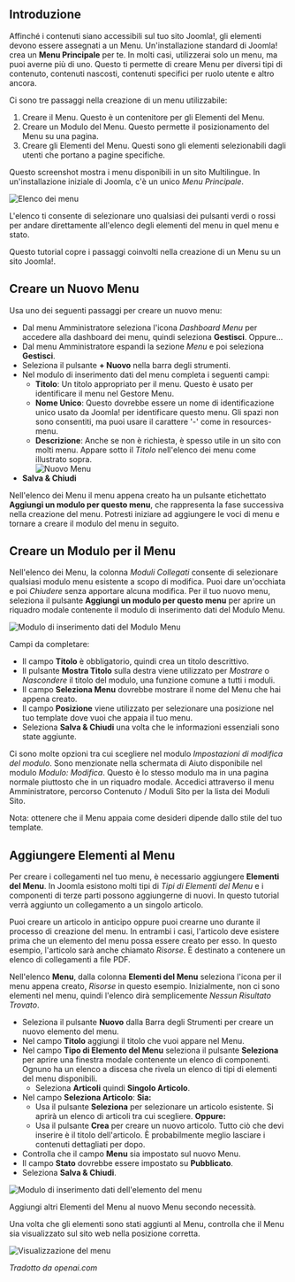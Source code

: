 <!-- Filename: J4.x:Adding_a_New_Menu / Display title: Aggiunta di un nuovo menu  -->

## Introduzione

Affinché i contenuti siano accessibili sul tuo sito Joomla!, gli elementi devono essere assegnati a un Menu. Un'installazione standard di Joomla! crea un **Menu Principale** per te. In molti casi, utilizzerai solo un menu, ma puoi averne più di uno. Questo ti permette di creare Menu per diversi tipi di contenuto, contenuti nascosti, contenuti specifici per ruolo utente e altro ancora.

Ci sono tre passaggi nella creazione di un menu utilizzabile:

1. Creare il Menu. Questo è un contenitore per gli Elementi del Menu.
2. Creare un Modulo del Menu. Questo permette il posizionamento del Menu su una pagina.
3. Creare gli Elementi del Menu. Questi sono gli elementi selezionabili dagli utenti che portano a pagine specifiche.

Questo screenshot mostra i menu disponibili in un sito Multilingue. In un'installazione iniziale di Joomla, c'è un unico *Menu Principale*.

![Elenco dei menu](../../../en/images/menus/menus-manage.png "Elenco dei menu")

L'elenco ti consente di selezionare uno qualsiasi dei pulsanti verdi o rossi per andare direttamente all'elenco degli elementi del menu in quel menu e stato.

Questo tutorial copre i passaggi coinvolti nella creazione di un Menu su un sito Joomla!.

## Creare un Nuovo Menu

Usa uno dei seguenti passaggi per creare un nuovo menu:

- Dal menu Amministratore seleziona l'icona *Dashboard Menu* per accedere alla dashboard dei menu, quindi seleziona **Gestisci**. Oppure...
- Dal menu Amministratore espandi la sezione *Menu* e poi seleziona **Gestisci**.
- Seleziona il pulsante **+ Nuovo** nella barra degli strumenti.
- Nel modulo di inserimento dati del menu completa i seguenti campi:
  - **Titolo**: Un titolo appropriato per il menu. Questo è usato per identificare il menu nel Gestore Menu.
  - **Nome Unico**: Questo dovrebbe essere un nome di identificazione unico usato da Joomla! per identificare questo menu. Gli spazi non sono consentiti, ma puoi usare il carattere '-' come in resources-menu.
  - **Descrizione**: Anche se non è richiesta, è spesso utile in un sito con molti menu. Appare sotto il *Titolo* nell'elenco dei menu come illustrato sopra.<br>
    ![Nuovo Menu](../../../en/images/menus/menus-new.png "Nuovo Menu")
- **Salva & Chiudi**

Nell'elenco dei Menu il menu appena creato ha un pulsante etichettato **Aggiungi un modulo per questo menu**, che rappresenta la fase successiva nella creazione del menu. Potresti iniziare ad aggiungere le voci di menu e tornare a creare il modulo del menu in seguito.

## Creare un Modulo per il Menu

Nell'elenco dei Menu, la colonna *Moduli Collegati* consente di selezionare qualsiasi modulo menu esistente a scopo di modifica. Puoi dare un'occhiata e poi *Chiudere* senza apportare alcuna modifica. Per il tuo nuovo menu, seleziona il pulsante **Aggiungi un modulo per questo menu** per aprire un riquadro modale contenente il modulo di inserimento dati del Modulo Menu.

![Modulo di inserimento dati del Modulo Menu](../../../en/images/menus/menus-module.png "Modulo di inserimento dati del Modulo Menu")

Campi da completare:

* Il campo **Titolo** è obbligatorio, quindi crea un titolo descrittivo.
* Il pulsante **Mostra Titolo** sulla destra viene utilizzato per *Mostrare* o *Nascondere* il titolo del modulo, una funzione comune a tutti i moduli.
* Il campo **Seleziona Menu** dovrebbe mostrare il nome del Menu che hai appena creato.
* Il campo **Posizione** viene utilizzato per selezionare una posizione nel tuo template dove vuoi che appaia il tuo menu.
* Seleziona **Salva & Chiudi** una volta che le informazioni essenziali sono state aggiunte.

Ci sono molte opzioni tra cui scegliere nel modulo *Impostazioni di modifica del modulo*. Sono menzionate nella schermata di Aiuto disponibile nel modulo *Modulo: Modifica*. Questo è lo stesso modulo ma in una pagina normale piuttosto che in un riquadro modale. Accedici attraverso il menu Amministratore, percorso Contenuto / Moduli Sito per la lista dei Moduli Sito.

Nota: ottenere che il Menu appaia come desideri dipende dallo stile del tuo template.

## Aggiungere Elementi al Menu

Per creare i collegamenti nel tuo menu, è necessario aggiungere **Elementi del Menu**. In Joomla esistono molti tipi di *Tipi di Elementi del Menu* e i componenti di terze parti possono aggiungerne di nuovi. In questo tutorial verrà aggiunto un collegamento a un singolo articolo.

Puoi creare un articolo in anticipo oppure puoi crearne uno durante il processo di creazione del menu. In entrambi i casi, l'articolo deve esistere prima che un elemento del menu possa essere creato per esso. In questo esempio, l'articolo sarà anche chiamato *Risorse*. È destinato a contenere un elenco di collegamenti a file PDF.

Nell'elenco **Menu**, dalla colonna **Elementi del Menu** seleziona l'icona per il menu appena creato, *Risorse* in questo esempio. Inizialmente, non ci sono elementi nel menu, quindi l'elenco dirà semplicemente *Nessun Risultato Trovato*.

- Seleziona il pulsante **Nuovo** dalla Barra degli Strumenti per creare un nuovo elemento del menu.
- Nel campo **Titolo** aggiungi il titolo che vuoi appare nel Menu.
- Nel campo **Tipo di Elemento del Menu** seleziona il pulsante **Seleziona** per aprire una finestra modale contenente un elenco di componenti. Ognuno ha un elenco a discesa che rivela un elenco di tipi di elementi del menu disponibili.
  - Seleziona **Articoli** quindi **Singolo Articolo**.
- Nel campo **Seleziona Articolo**: **Sia:**
  - Usa il pulsante **Seleziona** per selezionare un articolo esistente. Si aprirà un elenco di articoli tra cui scegliere. **Oppure:**
  - Usa il pulsante **Crea** per creare un nuovo articolo. Tutto ciò che devi inserire è il titolo dell'articolo. È probabilmente meglio lasciare i contenuti dettagliati per dopo.
- Controlla che il campo **Menu** sia impostato sul nuovo Menu.
- Il campo **Stato** dovrebbe essere impostato su **Pubblicato**.
- Seleziona **Salva & Chiudi**.

![Modulo di inserimento dati dell'elemento del menu](../../../en/images/menus/menus-single-article.png "Modulo di inserimento dati dell'elemento del menu")

Aggiungi altri Elementi del Menu al nuovo Menu secondo necessità.

Una volta che gli elementi sono stati aggiunti al Menu, controlla che il Menu sia visualizzato sul sito web nella posizione corretta.

![Visualizzazione del menu](../../../en/images/menus/menus-display.png "Visualizzazione del menu")

*Tradotto da openai.com*

